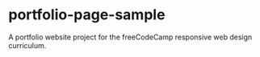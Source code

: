 # portfolio-page-sample
A portfolio website project for the freeCodeCamp responsive web design curriculum.
